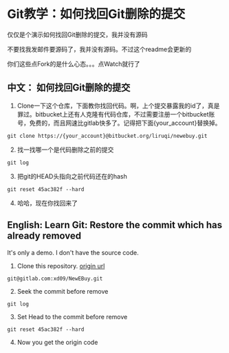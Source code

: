 # Git教学：如何找回Git删除的提交

仅仅是个演示如何找回Git删除的提交，我并没有源码

不要找我发邮件要源码了，我并没有源码。不过这个readme会更新的

你们这些点Fork的是什么心态。。。点Watch就行了

## **中文：** 如何找回Git删除的提交

1. Clone一下这个仓库，下面教你找回代码。啊，上个提交暴露我的id了，真是罪过。bitbucket上还有人克隆有代码仓库，不过需要注册一个bitbucket账号，免费的，而且网速比gitlab快多了。记得把下面{your_account}替换掉。

  ```
  git clone https://{your_account}@bitbucket.org/liruqi/newebuy.git
  ```

2. 找一找哪一个是代码删除之前的提交

  ```
  git log
  ```

3. 把git的HEAD头指向之前代码还在的hash

  ```
  git reset 45ac382f --hard
  ```

4. 哈哈，现在你找回来了

## **English:** Learn Git: Restore the commit which has already removed

It's only a demo. I don't have the source code.

1. Clone this repository. [origin url](https://gitlab.com/xd09/NewEBuy)

  ```
  git@gitlab.com:xd09/NewEBuy.git
  ```

2. Seek the commit before remove

  ```
  git log
  ```

3. Set Head to the commit before remove

  ```
  git reset 45ac382f --hard
  ```

4. Now you get the origin code
